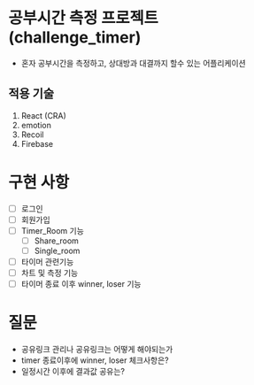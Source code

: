 # 공부시간 측정 프로젝트 (challenge_timer)

- 혼자 공부시간을 측정하고, 상대방과 대결까지 할수 있는 어플리케이션

## 적용 기술

1. React (CRA)
2. emotion
3. Recoil
4. Firebase

# 구현 사항

- [ ] 로그인
- [ ] 회원가입
- [ ] Timer_Room 기능
  - [ ] Share_room
  - [ ] Single_room
- [ ] 타이머 관련기능
- [ ] 차트 및 측정 기능
- [ ] 타이머 종료 이후 winner, loser 기능

# 질문

- 공유링크 관리나 공유링크는 어떻게 해야되는가
- timer 종료이후에 winner, loser 체크사항은?
- 일정시간 이후에 결과값 공유는?
